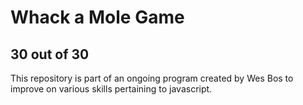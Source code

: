 # Whack a Mole Game
## 30 out of 30
This repository is part of an ongoing program created by Wes Bos to improve on various skills pertaining to javascript.
